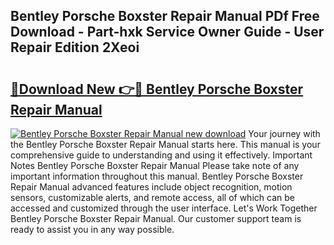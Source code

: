 ## Bentley Porsche Boxster Repair Manual PDf Free Download - Part-hxk Service Owner Guide - User Repair Edition 2Xeoi

# <h2><a href="http://bc74014.oget.top/?id=Bentley+Porsche+Boxster+Repair+Manual">🔗Download New 👉🔴 Bentley Porsche Boxster Repair Manual</a></h2>

[![Bentley Porsche Boxster Repair Manual new download](https://i.imgur.com/5g1atiW.png)](http://bc74014.oget.top/?id=Bentley+Porsche+Boxster+Repair+Manual)
Your journey with the Bentley Porsche Boxster Repair Manual starts here. This manual is your comprehensive guide to understanding and using it effectively. Important Notes Bentley Porsche Boxster Repair Manual Please take note of any important information throughout this manual. Bentley Porsche Boxster Repair Manual advanced features include object recognition, motion sensors, customizable alerts, and remote access, all of which can be accessed and customized through the user interface. Let's Work Together Bentley Porsche Boxster Repair Manual. Our customer support team is ready to assist you in any way possible.
